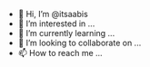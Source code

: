 - 👋 Hi, I’m @itsaabis
- 👀 I’m interested in ...
- 🌱 I’m currently learning ...
- 💞️ I’m looking to collaborate on ...
- 📫 How to reach me ...

<!---
itsaabis/itsaabis is a ✨ special ✨ repository because its `README.md` (this file) appears on your GitHub profile.
You can click the Preview link to take a look at your changes.
--->
